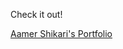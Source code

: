 Check it out!

<a href="https://aamershikari.github.io/PortfolioTemp/"> Aamer Shikari's Portfolio</a>
